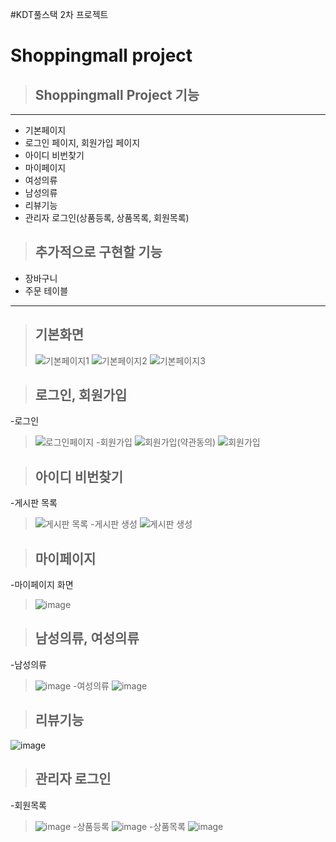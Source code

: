 #KDT풀스택 2차 프로젝트
# Shoppingmall project

> ## Shoppingmall Project 기능

---

- 기본페이지
- 로그인 페이지, 회원가입 페이지
- 아이디 비번찾기
- 마이페이지
- 여성의류
- 남성의류
- 리뷰기능
- 관리자 로그인(상품등록, 상품목록, 회원목록)


  

> ## 추가적으로 구현할 기능
- 장바구니
- 주문 테이블
---
> ## 기본화면
> ![기본페이지1](https://github.com/KwonNeunghwan/shopping-project/assets/108215234/89d7d09f-7ea3-445d-90a7-9c14adbe4b6d)
> ![기본페이지2](https://github.com/KwonNeunghwan/shopping-project/assets/108215234/7f948a4d-bbe7-4dbd-921f-b27e121575f6)
> ![기본페이지3](https://github.com/KwonNeunghwan/shopping-project/assets/108215234/ba189367-3335-4856-bad4-e73e25b06f84)

> ## 로그인, 회원가입
-로그인 
>![로그인페이지](https://github.com/KwonNeunghwan/shopping-project/assets/108215234/ee52d85d-e288-4247-8bb1-b4a8dde4cdd9) 
-회원가입
>![회원가입(약관동의)](https://github.com/KwonNeunghwan/shopping-project/assets/108215234/af26f030-efea-42b1-b26a-f4cdaaa551af)
>![회원가입](https://github.com/KwonNeunghwan/shopping-project/assets/108215234/d0cd673a-113f-4344-936b-11009ea21d7c)

> ## 아이디 비번찾기
-게시판 목록
> ![게시판 목록](https://github.com/KwonNeunghwan/webtest/assets/108215234/d0d3512b-fb14-4eee-b97a-7d7b60ec42cf)
-게시판 생성
> ![게시판 생성](https://github.com/KwonNeunghwan/webtest/assets/108215234/84a5f954-23b8-40ad-9882-c718d27cb957)


> ## 마이페이지
-마이페이지 화면
>![image](https://github.com/KwonNeunghwan/shopping-project/assets/108215234/cd81bd8e-4c09-4790-bcb1-a38b1f2d783a)

>## 남성의류, 여성의류
-남성의류
>![image](https://github.com/KwonNeunghwan/shopping-project/assets/108215234/01638ff6-8ca3-4a56-819a-1248669260a0)
-여성의류
![image](https://github.com/KwonNeunghwan/shopping-project/assets/108215234/edaec00f-fd08-4ded-b5c5-3e400cc22a4a)

>## 리뷰기능
![image](https://github.com/KwonNeunghwan/shopping-project/assets/108215234/b207c0b1-2fe2-4981-9311-e6819beddeb4)

> ## 관리자 로그인
-회원목록
>![image](https://github.com/KwonNeunghwan/shopping-project/assets/108215234/3e3e78dc-ae10-428a-bb48-cf040a857d1b)
-상품등록
>![image](https://github.com/KwonNeunghwan/shopping-project/assets/108215234/c923e704-22a7-4a61-869e-bc028823ec88)
-상품목록
>![image](https://github.com/KwonNeunghwan/shopping-project/assets/108215234/b95c0e0a-7768-4ea6-be77-bde3b31eb75d)
